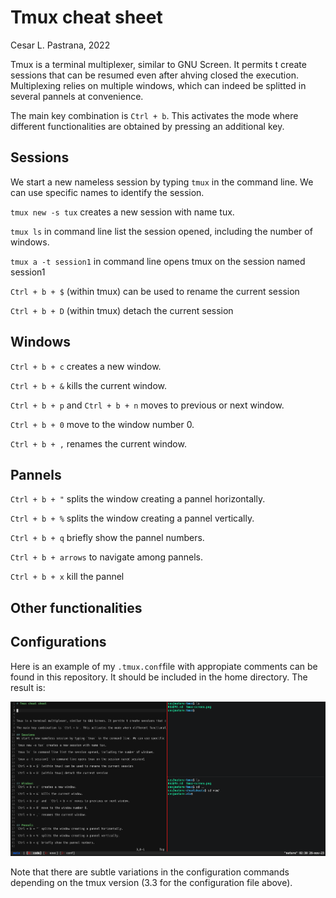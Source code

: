 # Tmux cheat sheet

Cesar L. Pastrana, 2022


Tmux is a terminal multiplexer, similar to GNU Screen. It permits t create sessions that can be resumed even after ahving closed the execution. Multiplexing relies on multiple windows, which can indeed be splitted in several pannels at convenience.

The main key combination is `Ctrl + b`. This activates the mode where different functionalities are obtained by pressing an additional key.

## Sessions 
We start a new nameless session by typing `tmux` in the command line. We can use specific names to identify the session.

`tmux new -s tux` creates a new session with name tux.

`tmux ls` in command line list the session opened, including the number of windows.

`tmux a -t session1` in command line opens tmux on the session named session1

`Ctrl + b + $` (within tmux) can be used to rename the current session

`Ctrl + b + D` (within tmux) detach the current session


## Windows
`Ctrl + b + c` creates a new window.

`Ctrl + b + &` kills the current window.

`Ctrl + b + p` and  `Ctrl + b + n` moves to previous or next window.

`Ctrl + b + 0` move to the window number 0.

`Ctrl + b + ,` renames the current window.


## Pannels
`Ctrl + b + "` splits the window creating a pannel horizontally.

`Ctrl + b + %` splits the window creating a pannel vertically.

`Ctrl + b + q` briefly show the pannel numbers.

`Ctrl + b + arrows` to navigate among pannels.

`Ctrl + b + x` kill the pannel

## Other functionalities



## Configurations
Here is an example of my `.tmux.conf`file with appropiate comments can be found in this repository.
It should be included in the home directory. The result is:

<p align="center">
    <img src="tmux-screen.png" width="631">
</p>
Note that there are subtle variations in the configuration commands depending on the tmux version (3.3 for the configuration file above).
